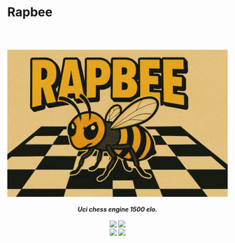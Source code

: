 # Rapbee

<div align="center" style="padding-top: 50px">
<img src="/Resources/Rapbee.png" />
    <br>
    <br>
    <b><i>Uci chess engine 1500 elo.</i></b>
    <br>
    <br>
    <img src="https://img.shields.io/github/downloads/Thibor/Rapbee/total?color=critical&style=for-the-badge">
    <img src="https://img.shields.io/github/license/Thibor/Rapbee?color=blue&style=for-the-badge">
    <br>
    <img src="https://img.shields.io/github/v/release/Thibor/Rapbee?color=blue&label=Latest%20release&style=for-the-badge">
    <img src="https://img.shields.io/github/last-commit/Thibor/Rapbee?color=critical&style=for-the-badge">
</div>
